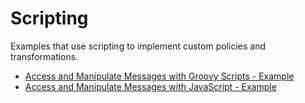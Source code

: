 # Scripting

Examples that use scripting to implement custom policies and transformations.

- [Access and Manipulate Messages with Groovy Scripts - Example](groovy#access-and-manipulate-messages-with-groovy-scripts---example)
- [Access and Manipulate Messages with JavaScript - Example](javascript#access-and-manipulate-messages-with-javascript---example)